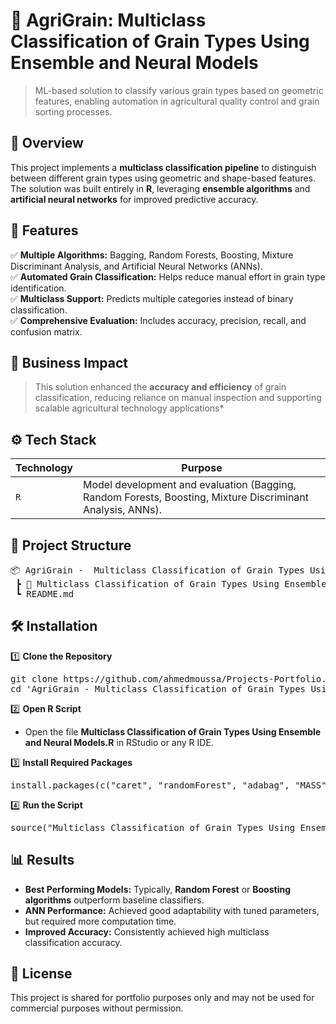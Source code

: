 # 🌾 AgriGrain: Multiclass Classification of Grain Types Using Ensemble and Neural Models
> ML-based solution to classify various grain types based on geometric features, enabling automation in agricultural quality control and grain sorting processes.


## 📖 Overview
This project implements a **multiclass classification pipeline** to distinguish between different grain types using geometric and shape-based features.
The solution was built entirely in **R**, leveraging **ensemble algorithms** and **artificial neural networks** for improved predictive accuracy.


## 🚀 Features
✅ **Multiple Algorithms:** Bagging, Random Forests, Boosting, Mixture Discriminant Analysis, and Artificial Neural Networks (ANNs).  
✅ **Automated Grain Classification:** Helps reduce manual effort in grain type identification.  
✅ **Multiclass Support:** Predicts multiple categories instead of binary classification.  
✅ **Comprehensive Evaluation:** Includes accuracy, precision, recall, and confusion matrix.


## 🏢 Business Impact
   > This solution enhanced the **accuracy and efficiency** of grain classification, reducing reliance on manual inspection and supporting scalable agricultural technology applications*


## ⚙️ Tech Stack
| Technology | Purpose                                                                                                    |
| ---------- | ---------------------------------------------------------------------------------------------------------- |
| `R`        | Model development and evaluation (Bagging, Random Forests, Boosting, Mixture Discriminant Analysis, ANNs). |


## 📂 Project Structure
<pre>
📦 AgriGrain -  Multiclass Classification of Grain Types Using Ensemble and Neural Models
 ┣ 📜 Multiclass Classification of Grain Types Using Ensemble and Neural Models.R
 ┗ README.md
</pre>


## 🛠️ Installation
1️⃣ **Clone the Repository**
<pre>
git clone https://github.com/ahmedmoussa/Projects-Portfolio.git
cd 'AgriGrain - Multiclass Classification of Grain Types Using Ensemble and Neural Models'
</pre>

2️⃣ **Open R Script**
- Open the file **Multiclass Classification of Grain Types Using Ensemble and Neural Models.R** in RStudio or any R IDE.

3️⃣ **Install Required Packages**
<pre>
install.packages(c("caret", "randomForest", "adabag", "MASS", "nnet"))
</pre>

4️⃣ **Run the Script**
<pre>
source("Multiclass Classification of Grain Types Using Ensemble and Neural Models.R")
</pre>


## 📊 Results
- **Best Performing Models:** Typically, **Random Forest** or **Boosting algorithms** outperform baseline classifiers.
- **ANN Performance:** Achieved good adaptability with tuned parameters, but required more computation time.
- **Improved Accuracy:** Consistently achieved high multiclass classification accuracy.


## 📝 License
This project is shared for portfolio purposes only and may not be used for commercial purposes without permission.
